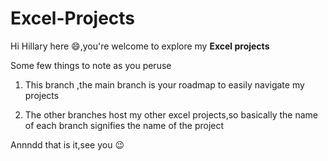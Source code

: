 # Excel-Projects

Hi Hillary here :smile:,you're welcome to explore my **Excel projects** 

Some few things to note as you peruse

1. This branch ,the main branch is your roadmap to easily navigate my projects

2. The other branches host my other excel projects,so basically the name of each branch signifies the name of the project


Annndd that is it,see you :wink:
